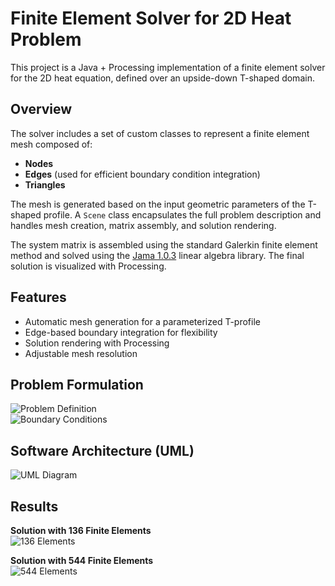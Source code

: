 # Finite Element Solver for 2D Heat Problem

This project is a Java + Processing implementation of a finite element solver for the 2D heat equation, defined over an upside-down T-shaped domain.

## Overview

The solver includes a set of custom classes to represent a finite element mesh composed of:

- **Nodes**
- **Edges** (used for efficient boundary condition integration)
- **Triangles**

The mesh is generated based on the input geometric parameters of the T-shaped profile. A `Scene` class encapsulates the full problem description and handles mesh creation, matrix assembly, and solution rendering.

The system matrix is assembled using the standard Galerkin finite element method and solved using the [Jama 1.0.3](http://math.nist.gov/javanumerics/jama/) linear algebra library. The final solution is visualized with Processing.

## Features

- Automatic mesh generation for a parameterized T-profile
- Edge-based boundary integration for flexibility
- Solution rendering with Processing
- Adjustable mesh resolution

## Problem Formulation

![Problem Definition](https://github.com/user-attachments/assets/e9d4995a-1503-48ea-94b3-dfc793190605)  
![Boundary Conditions](https://github.com/user-attachments/assets/8f9a10c4-9041-4951-a284-08c47466a18e)

## Software Architecture (UML)

![UML Diagram](https://github.com/user-attachments/assets/90d97576-9710-41f7-b68e-276b591abcd9)

## Results

**Solution with 136 Finite Elements**  
![136 Elements](https://github.com/user-attachments/assets/fdd1bcdc-4bd5-48f9-8186-2b833b6f8c6a)

**Solution with 544 Finite Elements**  
![544 Elements](https://github.com/user-attachments/assets/db3a3b6d-9b5b-424d-adf2-5e95a3208943)
